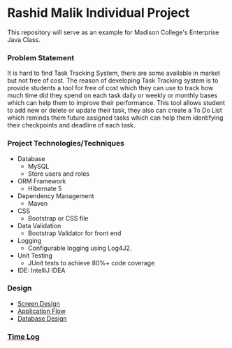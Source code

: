 # Rashid Malik Individual Project

This repository will serve as an example for Madison College's Enterprise Java Class. 

### Problem Statement

It is hard to find Task Tracking System, there are some available in market but not free of cost. The reason of developing Task Tracking system is to provide 
students a tool for free of cost which they can use to track how much time did they spend on each task daily or weekly or monthly bases which can help them to 
improve their performance. This tool allows student to add new or delete or update their task, they also can create a To Do List which reminds them future assigned tasks
which can help them identifying their checkpoints and deadline of each task.

### Project Technologies/Techniques 

* Database
  * MySQL
  * Store users and roles
* ORM Framework
  * Hibernate 5
* Dependency Management
  * Maven
* CSS 
  * Bootstrap or CSS file
* Data Validation
  * Bootstrap Validator for front end
* Logging
  * Configurable logging using Log4J2. 
* Unit Testing
  * JUnit tests to achieve 80%+ code coverage 
* IDE: IntelliJ IDEA

### Design
* [Screen Design](DesignDocuments/Screens.md)
* [Application Flow](DesignDocuments/ApplicationFlow.md)
* [Database Design](DesignDocuments/databaseDiagram.png)

### [Time Log](timelog.md)
